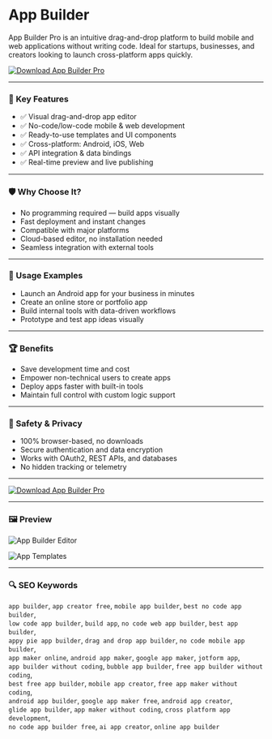 # App Builder 

App Builder Pro is an intuitive drag-and-drop platform to build mobile and web applications without writing code. Ideal for startups, businesses, and creators looking to launch cross-platform apps quickly.

[![Download App Builder Pro](https://img.shields.io/badge/Download-App_Builder_Pro-blueviolet)](#)

---

### 🎯 Key Features

- ✅ Visual drag-and-drop app editor  
- ✅ No-code/low-code mobile & web development  
- ✅ Ready-to-use templates and UI components  
- ✅ Cross-platform: Android, iOS, Web  
- ✅ API integration & data bindings  
- ✅ Real-time preview and live publishing

---

### 🛡 Why Choose It?

- No programming required — build apps visually  
- Fast deployment and instant changes  
- Compatible with major platforms  
- Cloud-based editor, no installation needed  
- Seamless integration with external tools

---

### 🧪 Usage Examples

- Launch an Android app for your business in minutes  
- Create an online store or portfolio app  
- Build internal tools with data-driven workflows  
- Prototype and test app ideas visually

---

### 🏆 Benefits

- Save development time and cost  
- Empower non-technical users to create apps  
- Deploy apps faster with built-in tools  
- Maintain full control with custom logic support

---

### 🔐 Safety & Privacy

- 100% browser-based, no downloads  
- Secure authentication and data encryption  
- Works with OAuth2, REST APIs, and databases  
- No hidden tracking or telemetry

---

[![Download App Builder Pro](https://img.shields.io/badge/Download-App_Builder_Pro-blueviolet)](#)

---

### 🖼 Preview

![App Builder Editor](https://docs.8base.com/assets/images/app-builder-editor-1-c314fbf1be2b1635e887fa2ae4f76b3d.png)

![App Templates](https://storage.googleapis.com/sales.appinst.io/2025/05/CMS-Templates.webp)

---

### 🔍 SEO Keywords

`app builder`, `app creator free`, `mobile app builder`, `best no code app builder`,  
`low code app builder`, `build app`, `no code web app builder`, `best app builder`,  
`appy pie app builder`, `drag and drop app builder`, `no code mobile app builder`,  
`app maker online`, `android app maker`, `google app maker`, `jotform app`,  
`app builder without coding`, `bubble app builder`, `free app builder without coding`,  
`best free app builder`, `mobile app creator`, `free app maker without coding`,  
`android app builder`, `google app maker free`, `android app creator`,  
`glide app builder`, `app maker without coding`, `cross platform app development`,  
`no code app builder free`, `ai app creator`, `online app builder`
